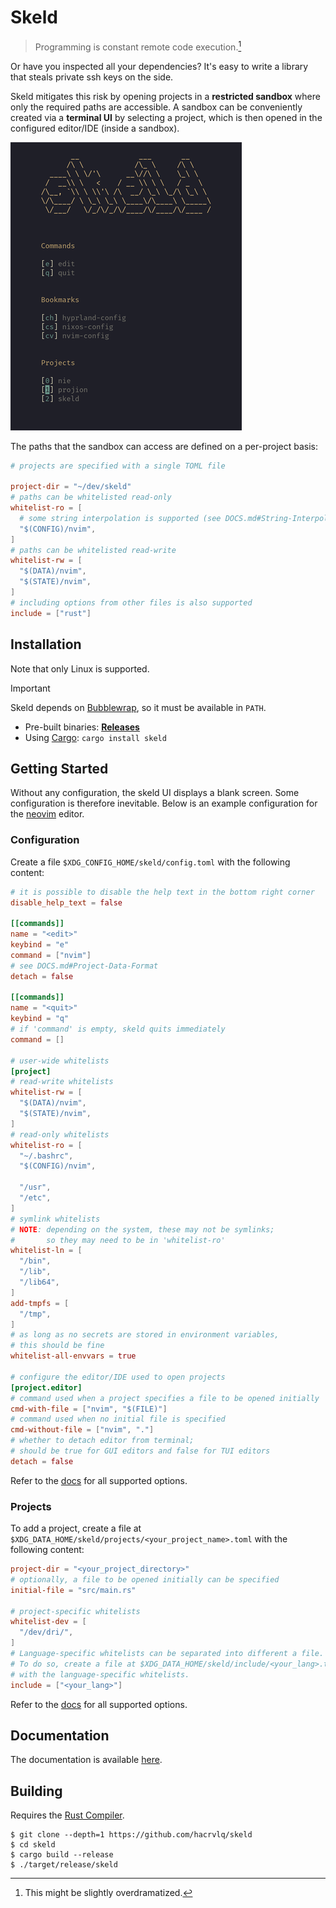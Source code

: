 # Skeld

> Programming is constant remote code execution.[^1]

Or have you inspected all your dependencies? It's easy to write a
library that steals private ssh keys on the side.

Skeld mitigates this risk by opening projects in a **restricted sandbox**
where only the required paths are accessible.
A sandbox can be conveniently created via a **terminal UI** by selecting a
project, which is then opened in the configured editor/IDE (inside a sandbox).

![screenshot of the skeld tui](screenshot.png)

The paths that the sandbox can access are defined on a per-project basis:
```toml
# projects are specified with a single TOML file

project-dir = "~/dev/skeld"
# paths can be whitelisted read-only
whitelist-ro = [
  # some string interpolation is supported (see DOCS.md#String-Interpolation)
  "$(CONFIG)/nvim",
]
# paths can be whitelisted read-write
whitelist-rw = [
  "$(DATA)/nvim",
  "$(STATE)/nvim",
]
# including options from other files is also supported
include = ["rust"]
```

## Installation
Note that only Linux is supported.

> [!IMPORTANT]
> Skeld depends on [Bubblewrap](https://github.com/containers/bubblewrap), so it must be available in `PATH`.

- Pre-built binaries: **[Releases](https://github.com/hacrvlq/skeld/releases)**
- Using [Cargo](https://www.rust-lang.org/tools/install): `cargo install skeld`

## Getting Started
Without any configuration, the skeld UI displays a blank screen. Some
configuration is therefore inevitable. Below is an example configuration for
the [neovim](https://neovim.io) editor.
### Configuration
Create a file `$XDG_CONFIG_HOME/skeld/config.toml` with the following content:
```toml
# it is possible to disable the help text in the bottom right corner
disable_help_text = false

[[commands]]
name = "<edit>"
keybind = "e"
command = ["nvim"]
# see DOCS.md#Project-Data-Format
detach = false

[[commands]]
name = "<quit>"
keybind = "q"
# if 'command' is empty, skeld quits immediately
command = []

# user-wide whitelists
[project]
# read-write whitelists
whitelist-rw = [
  "$(DATA)/nvim",
  "$(STATE)/nvim",
]
# read-only whitelists
whitelist-ro = [
  "~/.bashrc",
  "$(CONFIG)/nvim",

  "/usr",
  "/etc",
]
# symlink whitelists
# NOTE: depending on the system, these may not be symlinks;
#       so they may need to be in 'whitelist-ro'
whitelist-ln = [
  "/bin",
  "/lib",
  "/lib64",
]
add-tmpfs = [
  "/tmp",
]
# as long as no secrets are stored in environment variables,
# this should be fine
whitelist-all-envvars = true

# configure the editor/IDE used to open projects
[project.editor]
# command used when a project specifies a file to be opened initially
cmd-with-file = ["nvim", "$(FILE)"]
# command used when no initial file is specified
cmd-without-file = ["nvim", "."]
# whether to detach editor from terminal;
# should be true for GUI editors and false for TUI editors
detach = false
```
Refer to the [docs](DOCS.md#configuration) for all supported options.

### Projects
To add a project, create a file at
`$XDG_DATA_HOME/skeld/projects/<your_project_name>.toml`
with the following content:
```toml
project-dir = "<your_project_directory>"
# optionally, a file to be opened initially can be specified
initial-file = "src/main.rs"

# project-specific whitelists
whitelist-dev = [
  "/dev/dri/",
]
# Language-specific whitelists can be separated into different a file.
# To do so, create a file at $XDG_DATA_HOME/skeld/include/<your_lang>.toml
# with the language-specific whitelists.
include = ["<your_lang>"]
```
Refer to the [docs](DOCS.md#projects) for all supported options.

## Documentation
The documentation is available [here](DOCS.md).

## Building
Requires the [Rust Compiler](https://www.rust-lang.org/tools/install).
```console
$ git clone --depth=1 https://github.com/hacrvlq/skeld
$ cd skeld
$ cargo build --release
$ ./target/release/skeld
```

[^1]: This might be slightly overdramatized.
